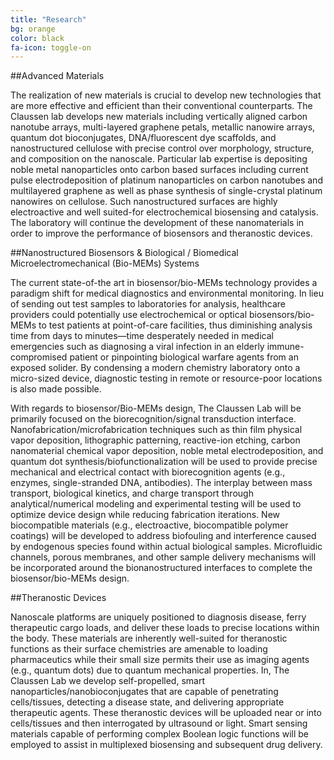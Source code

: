 ```yaml
---
title: "Research"
bg: orange
color: black
fa-icon: toggle-on
---
```


##Advanced Materials

The realization of new materials is crucial to develop new technologies that are more effective and efficient than their conventional counterparts. The Claussen lab develops new materials including vertically aligned carbon nanotube arrays, multi-layered graphene petals, metallic nanowire arrays, quantum dot bioconjugates, DNA/fluorescent dye scaffolds, and nanostructured cellulose with precise control over morphology, structure, and composition on the nanoscale. Particular lab expertise is depositing noble metal nanoparticles onto carbon based surfaces including current pulse electrodeposition of platinum nanoparticles on carbon nanotubes and multilayered graphene as well as phase synthesis of single-crystal platinum nanowires on cellulose. Such nanostructured surfaces are highly electroactive and well suited-for electrochemical biosensing and catalysis. The laboratory will continue the development of these nanomaterials in order to improve the performance of biosensors and theranostic devices.


##Nanostructured Biosensors & Biological / Biomedical Microelectromechanical (Bio-MEMs) Systems

The current state-of-the art in biosensor/bio-MEMs technology provides a paradigm shift for medical diagnostics and environmental monitoring. In lieu of sending out test samples to laboratories for analysis, healthcare providers could potentially use electrochemical or optical biosensors/bio-MEMs to test patients at point-of-care facilities, thus diminishing analysis time from days to minutes—time desperately needed in medical emergencies such as diagnosing a viral infection in an elderly immune-compromised patient or pinpointing biological warfare agents from an exposed solider. By condensing a modern chemistry laboratory onto a micro-sized device, diagnostic testing in remote or resource-poor locations is also made possible. 

With regards to biosensor/Bio-MEMs design, The Claussen Lab will be primarily focused on the biorecognition/signal transduction interface. Nanofabrication/microfabrication techniques such as thin film physical vapor deposition, lithographic patterning, reactive-ion etching, carbon nanomaterial chemical vapor deposition, noble metal electrodeposition, and quantum dot synthesis/biofunctionalization will be used to provide precise mechanical and electrical contact with biorecognition agents (e.g., enzymes, single-stranded DNA, antibodies). The interplay between mass transport, biological kinetics, and charge transport through analytical/numerical modeling and experimental testing will be used to optimize device design while reducing fabrication iterations. New biocompatible materials (e.g., electroactive, biocompatible polymer coatings) will be developed to address biofouling and interference caused by endogenous species found within actual biological samples. Microfluidic channels, porous membranes, and other sample delivery mechanisms will be incorporated around the bionanostructured interfaces to complete the biosensor/bio-MEMs design. 


##Theranostic Devices

Nanoscale platforms are uniquely positioned to diagnosis disease, ferry therapeutic cargo loads, and deliver these loads to precise locations within the body. These materials are inherently well-suited for theranostic functions as their surface chemistries are amenable to loading pharmaceutics while their small size permits their use as imaging agents (e.g., quantum dots) due to quantum mechanical properties. In, The Claussen Lab we develop self-propelled, smart nanoparticles/nanobioconjugates that are capable of penetrating cells/tissues, detecting a disease state, and delivering appropriate therapeutic agents. These theranostic devices will be uploaded near or into cells/tissues and then interrogated by ultrasound or light. Smart sensing materials capable of performing complex Boolean logic functions will be employed to assist in multiplexed biosensing and subsequent drug delivery.  

